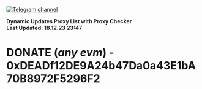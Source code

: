 [![Telegram channel](https://img.shields.io/endpoint?url=https://runkit.io/damiankrawczyk/telegram-badge/branches/master?url=https://t.me/n4z4v0d)](https://t.me/n4z4v0d) 

**Dynamic Updates Proxy List with Proxy Checker**  
**Last Updated: 18.12.23 23:47**

# DONATE (_any evm_) - 0xDEADf12DE9A24b47Da0a43E1bA70B8972F5296F2
